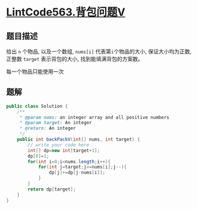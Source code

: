 # [LintCode563.背包问题V](https://www.lintcode.com/problem/backpack-v/description)
## 题目描述
给出 `n` 个物品, 以及一个数组, `nums[i]` 代表第`i`个物品的大小, 保证大小均为正数, 正整数 `target` 表示背包的大小, 找到能填满背包的方案数。

每一个物品只能使用一次
## 题解
```java
public class Solution {
    /**
     * @param nums: an integer array and all positive numbers
     * @param target: An integer
     * @return: An integer
     */
    public int backPackV(int[] nums, int target) {
        // write your code here
        int[] dp=new int[target+1];
        dp[0]=1;
        for(int i=0;i<nums.length;i++){
            for(int j=target;j>=nums[i];j--){
                dp[j]+=dp[j-nums[i]];
            }
        }
        return dp[target];
    }
}
```